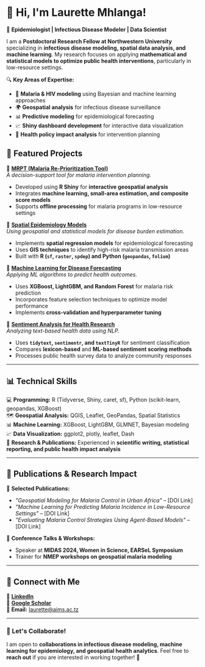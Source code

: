 # 👋 Hi, I'm Laurette Mhlanga!
🔬 **Epidemiologist | Infectious Disease Modeler | Data Scientist**

I am a **Postdoctoral Research Fellow at Northwestern University** specializing in **infectious disease modeling, spatial data analysis, and machine learning**. My research focuses on applying **mathematical and statistical models to optimize public health interventions**, particularly in low-resource settings.

🔍 **Key Areas of Expertise:**
- 🦠 **Malaria & HIV modeling** using Bayesian and machine learning approaches
- 🌍 **Geospatial analysis** for infectious disease surveillance
- 📊 **Predictive modeling** for epidemiological forecasting
- 📈 **Shiny dashboard development** for interactive data visualization
- 🏥 **Health policy impact analysis** for intervention planning

## 🚀 Featured Projects

📌 **[MRPT (Malaria Re-Prioritization Tool)](https://github.com/urban-malaria/MRPT)**  
_A decision-support tool for malaria intervention planning._  
- Developed using **R Shiny** for **interactive geospatial analysis**
- Integrates **machine learning, small-area estimation, and composite score models**
- Supports **offline processing** for malaria programs in low-resource settings

📌 **[Spatial Epidemiology Models](https://github.com/urban-malaria/spatial-epidemiology)**  
_Using geospatial and statistical models for disease burden estimation._  
- Implements **spatial regression models** for epidemiological forecasting  
- Uses **GIS techniques** to identify high-risk malaria transmission areas  
- Built with **R (`sf`, `raster`, `spdep`) and Python (`geopandas`, `folium`)**

📌 **[Machine Learning for Disease Forecasting](https://github.com/urban-malaria/ml-forecasting)**  
_Applying ML algorithms to predict health outcomes._  
- Uses **XGBoost, LightGBM, and Random Forest** for malaria risk prediction  
- Incorporates feature selection techniques to optimize model performance  
- Implements **cross-validation and hyperparameter tuning**  

📌 **[Sentiment Analysis for Health Research](https://github.com/urban-malaria/sentiment-health)**  
_Analyzing text-based health data using NLP._  
- Uses **`tidytext`, `sentimentr`, and `textTinyR`** for sentiment classification  
- Compares **lexicon-based** and **ML-based sentiment scoring methods**  
- Processes public health survey data to analyze community responses  

---

## 📊 Technical Skills
💻 **Programming:** R (Tidyverse, Shiny, caret, sf), Python (scikit-learn, geopandas, XGBoost)  
🗺️ **Geospatial Analysis:** QGIS, Leaflet, GeoPandas, Spatial Statistics  
📊 **Machine Learning:** XGBoost, LightGBM, GLMNET, Bayesian modeling  
📈 **Data Visualization:** ggplot2, plotly, leaflet, Dash  
📄 **Research & Publications:** Experienced in **scientific writing, statistical reporting, and public health impact analysis**  

---

## 📜 Publications & Research Impact
📖 **Selected Publications:**  
- _"Geospatial Modeling for Malaria Control in Urban Africa"_ – [DOI Link]  
- _"Machine Learning for Predicting Malaria Incidence in Low-Resource Settings"_ – [DOI Link]  
- _"Evaluating Malaria Control Strategies Using Agent-Based Models"_ – [DOI Link]  

📢 **Conference Talks & Workshops:**  
- Speaker at **MIDAS 2024, Women in Science, EARSeL Symposium**  
- Trainer for **NMEP workshops on geospatial malaria modeling**  

---

## 🔗 Connect with Me
💼 **[LinkedIn]([https://www.linkedin.com/in/laurettemhlanga](https://www.linkedin.com/in/laurette-mhlanga-phd-6b94912b/))**  
📜 **[Google Scholar](https://scholar.google.com/scholar?as_ylo=2024&q=laurette+mhlanga&hl=en&as_sdt=0,14)**  
📧 **Email:** laurette@aims.ac.tz  

---

### **🌱 Let's Collaborate!**
I am open to **collaborations in infectious disease modeling, machine learning for epidemiology, and geospatial health analytics**. Feel free to **reach out** if you are interested in working together! 🚀  
